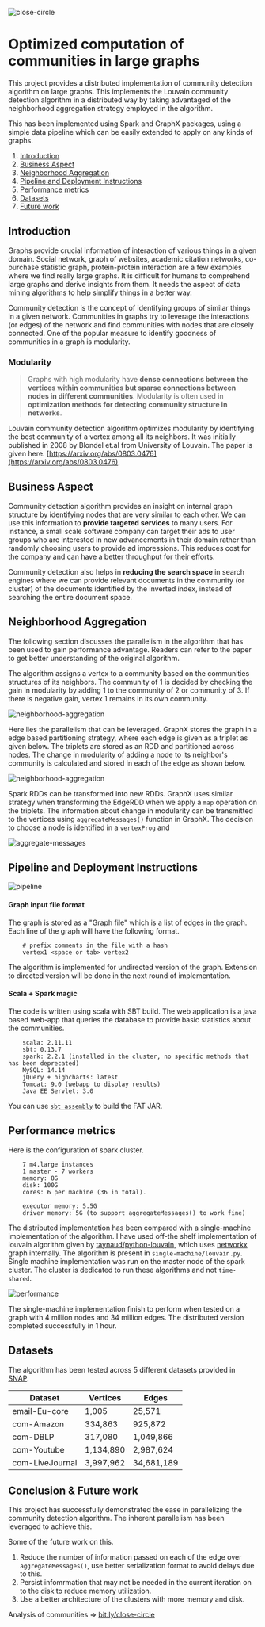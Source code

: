 ![close-circle](resources/logo.png)

# Optimized computation of communities in large graphs

This project provides a distributed implementation of community detection algorithm on large graphs. This implements the Louvain community detection algorithm in a distributed way by taking advantaged of the neighborhood aggregation strategy employed in the algorithm.

This has been implemented using Spark and GraphX packages, using a simple data pipeline which can be easily extended to apply on any kinds of graphs.

1. [Introduction](#introduction)
1. [Business Aspect](#business-aspect)
1. [Neighborhood Aggregation](#neighborhood-aggregation)
1. [Pipeline and Deployment Instructions](#pipeline-and-deployment-instructions)
1. [Performance metrics](#performance-metrics)
1. [Datasets](#datasets)
1. [Future work](#future-work)

## Introduction

Graphs provide crucial information of interaction of various things in a given domain. Social network, graph of websites, academic citation networks, co-purchase statistic graph, protein-protein interaction are a few examples where we find really large graphs.  It is difficult for humans to comprehend large graphs and derive insights from them. It needs the aspect of data mining algorithms to help simplify things in a better way.

Community detection is the concept of identifying groups of similar things in a given network. Communities in graphs try to leverage the interactions (or edges) of the network and find communities with nodes that are closely connected. One of the popular measure to identify goodness of communities in a graph is modularity.

### Modularity
> Graphs with high modularity have **dense connections between the vertices within communities but sparse connections between nodes in different communities**. Modularity is often used in **optimization methods for detecting community structure in networks**.

Louvain community detection algorithm optimizes modularity by identifying the best community of a vertex among all its neighbors. It was initially published in 2008 by Blondel et.al from University of Louvain. The paper is given here. [https://arxiv.org/abs/0803.0476](https://arxiv.org/abs/0803.0476).

## Business Aspect

Community detection algorithm provides an insight on internal graph structure by identifying nodes that are very similar to each other. We can use this information to **provide targeted services** to many users. For instance, a small scale software company can target their ads to user groups who are interested in new advancements in their domain rather than randomly choosing users to provide ad impressions. This reduces cost for the company and can have a better throughput for their efforts.

Community detection also helps in **reducing the search space** in search engines where we can provide relevant documents in the community (or cluster) of the documents identified by the inverted index, instead of searching the entire document space.

## Neighborhood Aggregation

The following section discusses the parallelism in the algorithm that has been used to gain performance advantage. Readers can refer to the paper to get better understanding of the original algorithm.

The algorithm assigns a vertex to a community based on the communities structures of its neighbors. The community of 1 is decided by checking the gain in modularity by adding 1 to the community of 2 or community of 3. If there is negative gain, vertex 1 remains in its own community.

![neighborhood-aggregation](resources/neighborhood-aggregation-1.png)

Here lies the parallelism that can be leveraged. GraphX stores the graph in a edge based partitioning strategy, where each edge is given as a triplet as given below. The triplets are stored as an RDD and partitioned across nodes. The change in modularity of adding a node to its neighbor's community is calculated and stored in each of the edge as shown below.

![neighborhood-aggregation](resources/neighborhood-aggregation-2.png)

Spark RDDs can be transformed into new RDDs. GraphX uses similar strategy when transforming the EdgeRDD when we apply a `map` operation on the triplets. The information about change in modularity can be transmitted to the vertices using `aggregateMessages()` function in GraphX. The decision to choose a node is identified in a `vertexProg` and

![aggregate-messages](resources/aggregate-messages.png)


## Pipeline and Deployment Instructions

![pipeline](resources/pipeline.png)

#### Graph input file format

The graph is stored as a "Graph file" which is a list of edges in the graph. Each line of the graph will have the following format.
```
    # prefix comments in the file with a hash
    vertex1 <space or tab> vertex2
```

The algorithm is implemented for undirected version of the graph. Extension to directed version will be done in the next round of implementation.

#### Scala + Spark magic

The code is written using scala with SBT build. The web application is a java based web-app that queries the database to provide basic statistics about the communities.

```
    scala: 2.11.11
    sbt: 0.13.7
    spark: 2.2.1 (installed in the cluster, no specific methods that has been deprecated)
    MySQL: 14.14
    jQuery + highcharts: latest
    Tomcat: 9.0 (webapp to display results)
    Java EE Servlet: 3.0
```

You can use [`sbt assembly`](https://github.com/sbt/sbt-assembly) to build the FAT JAR.

## Performance metrics

Here is the configuration of spark cluster.

```
    7 m4.large instances
    1 master - 7 workers
    memory: 8G
    disk: 100G
    cores: 6 per machine (36 in total).

    executor memory: 5.5G
    driver memory: 5G (to support aggregateMessages() to work fine)

```

The distributed implementation has been compared with a single-machine implementation of the algorithm. I have used off-the shelf implementation of louvain algorithm given by [taynaud/python-louvain](https://github.com/taynaud/python-louvain), which uses [networkx](https://networkx.github.io/) graph internally. The algorithm is present in `single-machine/louvain.py`. Single machine implementation was run on the master node of the spark cluster. The cluster is dedicated to run these algorithms and not `time-shared`.

![performance](resources/performance.png)

The single-machine implementation finish to perform when tested on a graph with 4 million nodes and 34 million edges. The distributed version completed successfully in 1 hour.

## Datasets

The algorithm has been tested across 5 different datasets provided in [SNAP](https://snap.stanford.edu/data/).

| Dataset | Vertices | Edges |
|-|-|-|
|email-Eu-core|1,005|25,571|
|com-Amazon|334,863|925,872|
|com-DBLP|317,080|1,049,866|
|com-Youtube|1,134,890|2,987,624|
|com-LiveJournal|3,997,962|34,681,189|

## Conclusion & Future work

This project has successfully demonstrated the ease in parallelizing the community detection algorithm. The inherent parallelism has been leveraged to achieve this.

Some of the future work on this.
1. Reduce the number of information passed on each of the edge over `aggregateMessages()`, use better serialization format to avoid delays due to this.
1. Persist infomrmation that may not be needed in the current iteration on to the disk to reduce memory utilization.
1. Use a better architecture of the clusters with more memory and disk.


Analysis of communities => [bit.ly/close-circle](bit.ly/close-circle)
